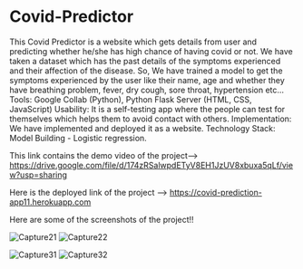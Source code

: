 # Covid-Predictor
This Covid Predictor is a website which gets details from user and predicting whether he/she has high chance of having covid or not.
We have taken a dataset which has the past details of the symptoms experienced and their affection of the disease. So, We have trained a model to get the symptoms experienced by the user like their name, age and whether they have breathing problem, fever, dry cough, sore throat, hypertension etc…
Tools: Google Collab (Python), Python Flask Server (HTML, CSS, JavaScript)
Usability: It is a self-testing app where the people can test for themselves which helps them to 
avoid contact with others.
Implementation: We have implemented and deployed it as a website.
Technology Stack: Model Building - Logistic regression.

This link contains the demo video of the project--> https://drive.google.com/file/d/174zRSalwpdETyV8EH1JzUV8xbuxa5qLf/view?usp=sharing

Here is the deployed link of the project --> https://covid-prediction-app11.herokuapp.com

Here are some of the screenshots of the project!!

![Capture21](https://user-images.githubusercontent.com/57080465/125388695-98fd6700-e3bd-11eb-94ed-16b5f2f0bd77.PNG)
![Capture22](https://user-images.githubusercontent.com/57080465/125388705-9dc21b00-e3bd-11eb-87a0-73147ff179da.PNG)

![Capture31](https://user-images.githubusercontent.com/57080465/125388736-aa467380-e3bd-11eb-95fc-4ab4384a4dd6.PNG)
![Capture32](https://user-images.githubusercontent.com/57080465/125388753-b16d8180-e3bd-11eb-93de-ff1a86b4b79e.PNG)



